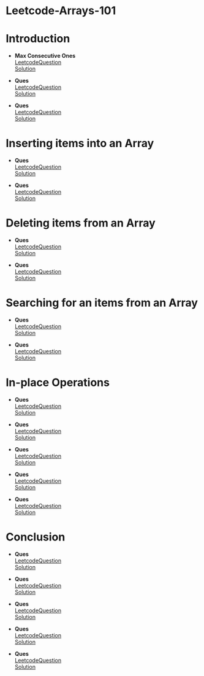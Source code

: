 # Leetcode-Arrays-101

Introduction
==============
- **Max Consecutive Ones**  
    [LeetcodeQuestion](https://leetcode.com/explore/learn/card/fun-with-arrays/521/introduction/3238/) \
    [Solution]()
 
- **Ques**  
    [LeetcodeQuestion]() \
    [Solution]()
    
- **Ques**  
    [LeetcodeQuestion]() \
    [Solution]()


Inserting items into an Array
==============================
- **Ques**  
    [LeetcodeQuestion]() \
    [Solution]()
 
- **Ques**  
    [LeetcodeQuestion]() \
    [Solution]()
    
    
Deleting items from an Array
==============================
- **Ques**  
    [LeetcodeQuestion]() \
    [Solution]()
 
- **Ques**  
    [LeetcodeQuestion]() \
    [Solution]()  
    
    
Searching for an items from an Array
=====================================
- **Ques**  
    [LeetcodeQuestion]() \
    [Solution]()
 
- **Ques**  
    [LeetcodeQuestion]() \
    [Solution]()       
    
    
In-place Operations
====================
- **Ques**  
    [LeetcodeQuestion]() \
    [Solution]()
 
- **Ques**  
    [LeetcodeQuestion]() \
    [Solution]()     
    
- **Ques**  
    [LeetcodeQuestion]() \
    [Solution]()
 
- **Ques**  
    [LeetcodeQuestion]() \
    [Solution]()
    
- **Ques**  
    [LeetcodeQuestion]() \
    [Solution]()       
    
    
Conclusion
===========
- **Ques**  
    [LeetcodeQuestion]() \
    [Solution]()
 
- **Ques**  
    [LeetcodeQuestion]() \
    [Solution]()     
    
- **Ques**  
    [LeetcodeQuestion]() \
    [Solution]()
 
- **Ques**  
    [LeetcodeQuestion]() \
    [Solution]()
    
- **Ques**  
    [LeetcodeQuestion]() \
    [Solution]()
     
